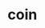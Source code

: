 # coin
<!DOCTYPE html>
<html lang="tr" class="h-full">
<head>
    <meta charset="UTF-8">
    <meta name="viewport" content="width=device-width, initial-scale=1.0">
    <title>TradingView Tarzı Grafik Prototipi</title>
    <!-- Tailwind CSS for styling -->
    <script src="https://cdn.tailwindcss.com"></script>
    <!-- TradingView Lightweight Charts Library -->
    <script src="https://unpkg.com/lightweight-charts@3.8.0/dist/lightweight-charts.standalone.production.js"></script>
    <!-- Split.js for resizable panes -->
    <script src="https://unpkg.com/split.js/dist/split.min.js"></script>
    <style>
        /* Custom styles for a better look and feel */
        body {
            font-family: 'Inter', sans-serif;
        }
        /* Custom scrollbar */
        ::-webkit-scrollbar { width: 8px; height: 8px; }
        ::-webkit-scrollbar-track { background: #1e293b; }
        ::-webkit-scrollbar-thumb { background: #475569; border-radius: 10px; }
        ::-webkit-scrollbar-thumb:hover { background: #64748b; }
        
        /* Tab styles */
        .tab-btn { 
            background-color: #374151; /* bg-gray-700 */
            transition: all 0.2s ease-in-out; 
            color: #d1d5db;
            border-radius: 0.375rem; /* rounded-md */
        }
        .tab-btn:hover { 
            background-color: #4B5563; /* bg-gray-600 */
            color: #ffffff; 
        }
        .tab-btn.active { 
            background-color: #2563EB; /* bg-blue-600 */
            color: white; 
        }
        
        /* Active coin in sidebar */
        .coin-item.active { background-color: #3b82f6; }
        .coin-item.active:hover { background-color: #2563eb; }

        /* Styles for resizable split panes */
        .split { display: flex; flex-direction: row; }
        .gutter { background-color: #4b5563; background-repeat: no-repeat; background-position: 50%; }
        .gutter.gutter-horizontal { cursor: col-resize; background-image: url('data:image/png;base64,iVBORw0KGgoAAAANSUhEUgAAAAUAAAAeCAYAAADkftS9AAAAIklEQVQoU2M4c+bM/5+BgoCnA0AGiI0xEwU6GgAA+v8DARHyL2kAAAAASUVORK5CYII='); }
        .gutter.gutter-vertical { cursor: row-resize; background-image: url('data:image/png;base64,iVBORw0KGgoAAAANSUhEUgAAAB4AAAAFAQMAAABo7865AAAABlBMVEVHcEzMzMzyAv2sAAAAAXRSTlMAQObYZgAAABBJREFUeF5jOAMEEAIEEFwAn3kMwcB6I2AAAAAASUVORK5CYII='); }
        
        /* Styles for chart grid */
        .chart-grid-container { width: 100%; height: 100%; }
        .chart-pane { position: relative; overflow: hidden; border: 2px solid transparent; transition: border-color 0.2s; }
        .chart-pane.active { border-color: #3b82f6; }
        .chart-pane.replay-active { cursor: url('data:image/svg+xml;utf8,<svg xmlns="http://www.w3.org/2000/svg" width="24" height="24" viewBox="0 0 24 24" fill="none" stroke="white" stroke-width="2" stroke-linecap="round" stroke-linejoin="round"><circle cx="6" cy="6" r="3"></circle><circle cx="6" cy="18" r="3"></circle><line x1="20" y1="4" x2="8.12" y2="15.88"></line><line x1="14.47" y1="14.48" x2="20" y2="20"></line><line x1="8.12" y1="8.12" x2="12" y2="12"></line></svg>') 12 12, auto; }
        .chart-pane.drawing-cursor .tv-lightweight-charts { cursor: crosshair !important; }

        /* Custom style for color input */
        input[type="color"]::-webkit-color-swatch-wrapper { padding: 0; }
        input[type="color"]::-webkit-color-swatch { border: none; border-radius: 4px; }
        
        /* Gemini loading spinner */
        .spinner {
            border: 2px solid #374151; /* Lighter border */
            border-top: 2px solid #3b82f6; /* Blue border */
            border-radius: 50%;
            width: 16px;
            height: 16px;
            animation: spin 1s linear infinite;
        }

        @keyframes spin {
            0% { transform: rotate(0deg); }
            100% { transform: rotate(360deg); }
        }

        /* Drawing Toolbar Styles */
        #drawing-toolbar {
            transition: transform 0.3s ease-in-out;
        }
        #drawing-toolbar.hidden {
            transform: translateX(-100%);
        }
        .drawing-tool-btn.active {
            background-color: #2563eb;
            color: white;
        }
    </style>
    <!-- Google Fonts for a nice typography -->
    <link rel="preconnect" href="https://fonts.googleapis.com">
    <link rel="preconnect" href="https://fonts.gstatic.com" crossorigin>
    <link href="https://fonts.googleapis.com/css2?family=Inter:wght@400;500;600;700&display=swap" rel="stylesheet">
</head>
<body class="bg-gray-900 text-white antialiased overflow-hidden h-full flex flex-col">

    <!-- Main Chart Section -->
    <main class="bg-gray-800 rounded-lg shadow-2xl flex flex-col flex-grow min-h-0 m-4">
        <!-- Chart Header: Tabs, Indicators, and Timeframe Dropdown -->
        <div class="flex justify-between items-center p-2 border-b border-gray-700 flex-shrink-0">
            <!-- Left side: Tabs and Indicators -->
            <div class="flex items-center space-x-2">
                 <div class="flex space-x-2">
                    <button id="chart-tab" class="tab-btn active px-3 py-1 text-sm font-medium">Grafik</button>
                    <button id="pine-tab" class="tab-btn px-3 py-1 text-sm font-medium">Kodyaz</button>
                </div>

                <div class="relative" id="timeframe-dropdown">
                    <button id="timeframe-toggle" class="flex items-center space-x-2 px-3 py-1 text-sm rounded-md bg-gray-700 hover:bg-gray-600 transition-colors">
                        <span id="current-timeframe-label" class="font-semibold">1h</span>
                        <svg class="h-4 w-4 text-gray-400" fill="none" viewBox="0 0 24 24" stroke="currentColor" stroke-width="2"><path stroke-linecap="round" stroke-linejoin="round" d="M19 9l-7 7-7-7" /></svg>
                    </button>
                    <div id="timeframe-menu" class="absolute left-0 mt-2 w-36 bg-gray-700 rounded-md shadow-lg z-20 hidden">
                        <a href="#" data-interval="1m" class="timeframe-item block px-4 py-2 text-sm text-white hover:bg-blue-600 rounded-t-md">1 Dakika</a>
                        <a href="#" data-interval="5m" class="timeframe-item block px-4 py-2 text-sm text-white hover:bg-blue-600">5 Dakika</a>
                        <a href="#" data-interval="15m" class="timeframe-item block px-4 py-2 text-sm text-white hover:bg-blue-600">15 Dakika</a>
                        <a href="#" data-interval="1h" class="timeframe-item block px-4 py-2 text-sm text-white hover:bg-blue-600">1 Saat</a>
                        <a href="#" data-interval="4h" class="timeframe-item block px-4 py-2 text-sm text-white hover:bg-blue-600">4 Saat</a>
                        <a href="#" data-interval="1d" class="timeframe-item block px-4 py-2 text-sm text-white hover:bg-blue-600 rounded-b-md">1 Gün</a>
                    </div>
                </div>

                 <!-- Layout Dropdown -->
                <div class="relative" id="layout-dropdown">
                    <button id="layout-toggle" class="px-3 py-1 text-sm rounded-md bg-gray-700 hover:bg-gray-600 transition-colors">
                        <span class="font-semibold">Bölme</span>
                    </button>
                    <div id="layout-menu" class="absolute left-0 mt-2 p-2 w-48 bg-gray-700 rounded-md shadow-lg z-20 hidden">
                        <div class="flex flex-col space-y-1">
                            <button data-layout="1x1" class="layout-item w-full flex items-center space-x-3 p-2 text-sm text-left text-white hover:bg-blue-600 rounded">
                                <svg viewBox="0 0 24 24" fill="none" xmlns="http://www.w3.org/2000/svg" class="w-5 h-5 flex-shrink-0"><path d="M21 3H3v18h18V3z" stroke="currentColor" stroke-width="2"></path></svg>
                                <span>Tekli</span>
                            </button>
                            <button data-layout="2x1v" class="layout-item w-full flex items-center space-x-3 p-2 text-sm text-left text-white hover:bg-blue-600 rounded">
                                <svg viewBox="0 0 24 24" fill="none" xmlns="http://www.w3.org/2000/svg" class="w-5 h-5 flex-shrink-0"><path d="M3 3h18v18H3V3zm9-1v20" stroke="currentColor" stroke-width="2"></path></svg>
                                <span>Dikey İkili</span>
                            </button>
                            <button data-layout="2x1h" class="layout-item w-full flex items-center space-x-3 p-2 text-sm text-left text-white hover:bg-blue-600 rounded">
                                <svg viewBox="0 0 24 24" fill="none" xmlns="http://www.w3.org/2000/svg" class="w-5 h-5 flex-shrink-0"><path d="M3 3h18v18H3V3zM2 12h20" stroke="currentColor" stroke-width="2"></path></svg>
                                <span>Yatay İkili</span>
                            </button>
                            <button data-layout="3x1v" class="layout-item w-full flex items-center space-x-3 p-2 text-sm text-left text-white hover:bg-blue-600 rounded">
                                <svg viewBox="0 0 24 24" fill="none" xmlns="http://www.w3.org/2000/svg" class="w-5 h-5 flex-shrink-0"><path d="M3 3h18v18H3V3zM8 2v20M16 2v20" stroke="currentColor" stroke-width="2"></path></svg>
                                <span>Dikey Üçlü</span>
                            </button>
                            <button data-layout="3x1h" class="layout-item w-full flex items-center space-x-3 p-2 text-sm text-left text-white hover:bg-blue-600 rounded">
                                <svg viewBox="0 0 24 24" fill="none" xmlns="http://www.w3.org/2000/svg" class="w-5 h-5 flex-shrink-0"><path d="M3 3h18v18H3V3zM2 8h20M2 16h20" stroke="currentColor" stroke-width="2"></path></svg>
                                <span>Yatay Üçlü</span>
                            </button>
                            <button data-layout="2x2" class="layout-item w-full flex items-center space-x-3 p-2 text-sm text-left text-white hover:bg-blue-600 rounded">
                                <svg viewBox="0 0 24 24" fill="none" xmlns="http://www.w3.org/2000/svg" class="w-5 h-5 flex-shrink-0"><path d="M3 3h18v18H3V3zM12 2v20M2 12h20" stroke="currentColor" stroke-width="2"></path></svg>
                                <span>Dörtlü</span>
                            </button>
                        </div>
                    </div>
                </div>

                <!-- Indicators Dropdown -->
                <div class="relative" id="indicators-dropdown">
                    <button id="indicators-toggle" class="px-3 py-1 text-sm rounded-md bg-gray-700 hover:bg-gray-600 transition-colors">
                        <span class="font-semibold">Gösterge</span>
                    </button>
                    <div id="indicators-menu" class="absolute left-0 mt-2 w-56 bg-gray-700 rounded-md shadow-lg z-20 hidden">
                        <!-- Menu content generated by JS -->
                    </div>
                </div>

                <!-- Replay Button -->
                <button id="replay-btn" class="flex items-center space-x-2 px-3 py-1 text-sm rounded-md bg-gray-700 hover:bg-gray-600 transition-colors">
                    <svg class="h-4 w-4 text-gray-400" fill="none" viewBox="0 0 24 24" stroke="currentColor" stroke-width="2"><path stroke-linecap="round" stroke-linejoin="round" d="M14.752 11.168l-3.197-2.132A1 1 0 0010 9.87v4.263a1 1 0 001.555.832l3.197-2.132a1 1 0 000-1.664z" /><path stroke-linecap="round" stroke-linejoin="round" d="M21 12a9 9 0 11-18 0 9 9 0 0118 0z" /></svg>
                    <span id="replay-btn-text" class="font-semibold">Tekrar</span>
                </button>
            </div>
            
            <!-- Right side: Settings -->
            <div class="flex items-center space-x-2">
                 <!-- Settings Dropdown -->
                <div class="relative" id="settings-dropdown">
                    <button id="settings-toggle" class="p-2 text-sm rounded-md bg-gray-700 hover:bg-gray-600 transition-colors">
                        <svg class="w-4 h-4 text-gray-400" xmlns="http://www.w3.org/2000/svg" viewBox="0 0 20 20" fill="currentColor">
                            <path fill-rule="evenodd" d="M11.49 3.17c-.38-1.56-2.6-1.56-2.98 0l-.1.41a1.5 1.5 0 01-2.1 1.45l-.41-.1a1.5 1.5 0 00-1.74 1.06l-.27.48a1.5 1.5 0 00.92 1.95l.38.19a1.5 1.5 0 010 2.62l-.38.19a1.5 1.5 0 00-.92 1.95l.27.48a1.5 1.5 0 001.74 1.06l.41-.1a1.5 1.5 0 012.1 1.45l.1.41c.38 1.56 2.6 1.56 2.98 0l.1-.41a1.5 1.5 0 012.1-1.45l.41.1a1.5 1.5 0 001.74-1.06l.27-.48a1.5 1.5 0 00-.92-1.95l-.38-.19a1.5 1.5 0 010-2.62l.38-.19a1.5 1.5 0 00.92-1.95l-.27-.48a1.5 1.5 0 00-1.74-1.06l-.41.1a1.5 1.5 0 01-2.1-1.45l-.1-.41zM10 13a3 3 0 100-6 3 3 0 000 6z" clip-rule="evenodd" />
                        </svg>
                    </button>
                    <div id="settings-menu" class="absolute right-0 mt-2 p-3 w-56 bg-gray-700 rounded-md shadow-lg z-20 hidden">
                        <div class="flex items-center justify-between">
                            <label for="background-color-picker" class="text-sm text-white">Grafik Arka Plan</label>
                            <div class="flex items-center space-x-2">
                                <input type="color" id="background-color-picker" value="#1f2937" class="w-8 h-8 p-0 border-none rounded cursor-pointer bg-transparent">
                                <button id="save-color-btn" title="Rengi Kaydet" class="p-1.5 text-gray-400 hover:text-white hover:bg-gray-600 rounded-md transition-colors">
                                    <svg class="w-4 h-4" xmlns="http://www.w3.org/2000/svg" viewBox="0 0 20 20" fill="currentColor">
                                        <path d="M5 4a2 2 0 012-2h6a2 2 0 012 2v12l-5-3-5 3V4z" />
                                    </svg>
                                </button>
                            </div>
                        </div>
                    </div>
                </div>
                 <button id="sidebar-toggle" class="p-2 rounded-md bg-gray-700 hover:bg-gray-600 transition-colors" title="İzleme Listesini Aç">
                    <svg xmlns="http://www.w3.org/2000/svg" class="h-4 w-4 text-gray-400" fill="none" viewBox="0 0 24 24" stroke="currentColor">
                        <path stroke-linecap="round" stroke-linejoin="round" stroke-width="2" d="M4 6h16M4 12h16M4 18h7" />
                    </svg>
                </button>
            </div>
        </div>

        <!-- Tab Content -->
        <div id="tab-content-wrapper" class="flex-grow relative min-h-0">
            <!-- Chart Panel -->
            <div id="chart-panel" class="w-full h-full relative">
                <!-- Drawing Toolbar -->
                <div id="drawing-toolbar-container" class="absolute top-0 left-0 h-full z-20 flex items-center">
                    <div id="drawing-toolbar" class="bg-gray-900/50 backdrop-blur-sm p-1.5 rounded-r-lg flex flex-col items-center space-y-2 hidden">
                        <button data-tool="cursor" class="drawing-tool-btn active p-2 rounded-md hover:bg-gray-700 transition-colors" title="İmleç">
                            <svg class="w-5 h-5" xmlns="http://www.w3.org/2000/svg" fill="none" viewBox="0 0 24 24" stroke="currentColor"><path stroke-linecap="round" stroke-linejoin="round" stroke-width="2" d="M15 15l-2 5L9 4l11 4-5 2zm0 0l5 5M7.188 8.812l5.938 2.375" /></svg>
                        </button>
                        <button data-tool="trendline" class="drawing-tool-btn p-2 rounded-md hover:bg-gray-700 transition-colors" title="Trend Çizgisi">
                            <svg class="w-5 h-5" xmlns="http://www.w3.org/2000/svg" viewBox="0 0 24 24" fill="none" stroke="currentColor" stroke-width="2" stroke-linecap="round" stroke-linejoin="round"><line x1="5" y1="19" x2="19" y2="5"></line></svg>
                        </button>
                         <button data-tool="fib" class="drawing-tool-btn p-2 rounded-md hover:bg-gray-700 transition-colors" title="Fibonacci Düzeltmesi">
                            <svg class="w-5 h-5" xmlns="http://www.w3.org/2000/svg" viewBox="0 0 24 24" fill="none" stroke="currentColor" stroke-width="2" stroke-linecap="round" stroke-linejoin="round"><path d="M3 3v18h18"/><path d="M21 12H3"/><path d="M21 8H3"/><path d="M21 16H3"/></svg>
                        </button>
                        <button data-tool="rectangle" class="drawing-tool-btn p-2 rounded-md hover:bg-gray-700 transition-colors" title="Dikdörtgen">
                            <svg class="w-5 h-5" xmlns="http://www.w3.org/2000/svg" viewBox="0 0 24 24" fill="none" stroke="currentColor" stroke-width="2" stroke-linecap="round" stroke-linejoin="round"><rect x="3" y="3" width="18" height="18" rx="2" ry="2"></rect></svg>
                        </button>
                         <div class="border-t border-gray-700 w-full my-1"></div>
                        <button data-tool="clear" class="p-2 rounded-md hover:bg-gray-700 text-red-500 hover:text-red-400 transition-colors" title="Tüm Çizimleri Sil">
                            <svg class="w-5 h-5" xmlns="http://www.w3.org/2000/svg" viewBox="0 0 20 20" fill="currentColor"><path fill-rule="evenodd" d="M9 2a1 1 0 00-.894.553L7.382 4H4a1 1 0 000 2v10a2 2 0 002 2h8a2 2 0 002-2V6a1 1 0 100-2h-3.382l-.724-1.447A1 1 0 0011 2H9zM7 8a1 1 0 012 0v6a1 1 0 11-2 0V8zm5-1a1 1 0 00-1 1v6a1 1 0 102 0V8a1 1 0 00-1-1z" clip-rule="evenodd" /></svg>
                        </button>
                    </div>
                     <button id="drawing-toolbar-toggle" class="bg-gray-900/50 hover:bg-gray-700/80 p-1 rounded-r-lg transition-colors">
                        <svg class="w-4 h-4" xmlns="http://www.w3.org/2000/svg" fill="none" viewBox="0 0 24 24" stroke-width="1.5" stroke="currentColor"><path stroke-linecap="round" stroke-linejoin="round" d="M8.25 4.5l7.5 7.5-7.5 7.5" /></svg>
                    </button>
                </div>

                <div id="chart-grid-container" class="w-full h-full">
                     <!-- Chart panes will be injected here by JS -->
                </div>
                <div id="loading-indicator" class="absolute inset-0 flex items-center justify-center bg-gray-800 bg-opacity-75 z-10 hidden">
                    <p class="text-lg font-medium">Grafik verileri yükleniyor...</p>
                </div>
                 <!-- Replay Controls -->
                <div id="replay-controls" class="absolute bottom-4 left-1/2 -translate-x-1/2 bg-gray-900/80 backdrop-blur-sm p-2 rounded-lg shadow-2xl flex items-center space-x-4 z-20 hidden">
                    <button id="replay-play-pause" class="p-2 hover:bg-gray-700 rounded-md transition-colors">
                        <svg id="play-icon" class="w-5 h-5" viewBox="0 0 20 20" fill="currentColor"><path fill-rule="evenodd" d="M10 18a8 8 0 100-16 8 8 0 000 16zM9.555 7.168A1 1 0 008 8.118v3.764a1 1 0 001.555.832l3.197-1.882a1 1 0 000-1.664l-3.197-1.882z" clip-rule="evenodd" /></svg>
                        <svg id="pause-icon" class="w-5 h-5 hidden" viewBox="0 0 20 20" fill="currentColor"><path fill-rule="evenodd" d="M18 10a8 8 0 11-16 0 8 8 0 0116 0zM7 8a1 1 0 012 0v4a1 1 0 11-2 0V8zm5-1a1 1 0 00-1 1v4a1 1 0 102 0V8a1 1 0 00-1-1z" clip-rule="evenodd" /></svg>
                    </button>
                    <button id="replay-forward" class="p-2 hover:bg-gray-700 rounded-md transition-colors">
                        <svg class="w-5 h-5" viewBox="0 0 20 20" fill="currentColor"><path fill-rule="evenodd" d="M7.293 14.707a1 1 0 010-1.414L10.586 10 7.293 6.707a1 1 0 011.414-1.414l4 4a1 1 0 010 1.414l-4 4a1 1 0 01-1.414 0z" clip-rule="evenodd" /></svg>
                    </button>
                    <select id="replay-speed" class="bg-gray-700 text-white text-sm rounded-md p-1 border border-transparent focus:outline-none focus:ring-2 focus:ring-blue-500">
                        <option value="1000">1x</option>
                        <option value="500">2x</option>
                        <option value="200">5x</option>
                    </select>
                    <button id="replay-exit" class="p-2 text-red-500 hover:bg-red-500 hover:text-white rounded-md transition-colors">
                        <svg class="w-5 h-5" viewBox="0 0 20 20" fill="currentColor"><path fill-rule="evenodd" d="M10 18a8 8 0 100-16 8 8 0 000 16zM8.707 7.293a1 1 0 00-1.414 1.414L8.586 10l-1.293 1.293a1 1 0 101.414 1.414L10 11.414l1.293 1.293a1 1 0 001.414-1.414L11.414 10l1.293-1.293a1 1 0 00-1.414-1.414L10 8.586 8.707 7.293z" clip-rule="evenodd" /></svg>
                    </button>
                </div>
            </div>
             <!-- Pine Script Editor Panel -->
            <div id="pine-panel" class="hidden h-full flex flex-col">
                <div class="p-2 bg-gray-900/50 rounded-t-md border-b border-gray-700">
                    <div class="flex items-center space-x-2">
                         <input type="text" id="script-prompt-input" class="flex-grow bg-gray-700 text-white p-2 rounded-md border border-gray-600 focus:outline-none focus:ring-2 focus:ring-blue-500 text-sm" placeholder="Örn: 50 ve 100 günlük hareketli ortalamaları çizdir">
                         <button id="generate-script-btn" class="bg-indigo-600 hover:bg-indigo-700 text-white font-semibold py-2 px-3 rounded-md transition-colors text-sm flex items-center justify-center disabled:opacity-50 disabled:cursor-not-allowed">
                            <span id="generate-btn-text">Kod Oluştur ✨</span>
                            <div id="generate-spinner" class="spinner hidden ml-2"></div>
                        </button>
                    </div>
                </div>
                <textarea id="pine-editor" class="w-full flex-grow bg-gray-900 text-gray-300 font-mono p-4 resize-none border-x border-gray-700 focus:outline-none"></textarea>
                <div class="flex items-center justify-end space-x-2 bg-gray-700 p-2 rounded-b-md">
                    <button id="apply-script-btn" class="bg-blue-600 hover:bg-blue-700 text-white font-semibold py-1 px-3 rounded-md transition-colors text-sm">Uygula</button>
                    <button id="save-script-btn" class="bg-green-600 hover:bg-green-700 text-white font-semibold py-1 px-3 rounded-md transition-colors text-sm">Kaydet</button>
                </div>
            </div>
        </div>
    </main>
</div>

<!-- Sidebar Overlay -->
<div id="sidebar-overlay" class="fixed inset-0 bg-black bg-opacity-50 z-30 hidden"></div>

<!-- Sidebar -->
<aside id="sidebar" class="fixed top-0 right-0 h-full w-72 bg-gray-800 shadow-2xl transform translate-x-full transition-transform duration-300 ease-in-out z-40 flex flex-col">
    <div class="p-4 border-b border-gray-700 flex justify-between items-center">
        <h2 class="text-lg font-bold">İzleme Listesi</h2>
        <button id="sidebar-close" class="p-1 hover:bg-gray-700 rounded-md" title="Kapat">
            <svg class="h-6 w-6" fill="none" viewBox="0 0 24 24" stroke="currentColor"><path stroke-linecap="round" stroke-linejoin="round" stroke-width="2" d="M6 18L18 6M6 6l12 12" /></svg>
        </button>
    </div>
    <ul id="coin-list" class="flex-grow overflow-y-auto">
       <!-- Coin list items will be generated by JS -->
    </ul>
    <div class="p-2 border-t border-gray-700">
        <button id="add-coin-btn" class="w-full bg-blue-600 hover:bg-blue-700 text-white font-semibold py-2 px-4 rounded-lg transition-colors flex items-center justify-center">
             <svg class="h-5 w-5 mr-2" viewBox="0 0 20 20" fill="currentColor"><path fill-rule="evenodd" d="M10 3a1 1 0 011 1v5h5a1 1 0 110 2h-5v5a1 1 0 11-2 0v-5H4a1 1 0 110-2h5V4a1 1 0 011-1z" clip-rule="evenodd" /></svg>
            Ekle
        </button>
    </div>
</aside>

<!-- Add Coin Modal -->
<div id="add-coin-modal" class="fixed inset-0 bg-black bg-opacity-60 z-50 hidden items-center justify-center">
    <div class="bg-gray-800 rounded-lg shadow-2xl p-6 w-full max-w-sm">
        <h3 class="text-xl font-bold mb-4">Yeni Varlık Ekle</h3>
        <p class="text-gray-400 text-sm mb-4">Binance sembolünü girin (örn: DOGEUSDT, SHIBUSDT).</p>
        <input type="text" id="new-coin-input" class="w-full bg-gray-900 text-white p-2 rounded-md border border-gray-700 focus:outline-none focus:ring-2 focus:ring-blue-500 uppercase" placeholder="AVAXUSDT">
        <div class="flex justify-end space-x-3 mt-5">
            <button id="modal-cancel-btn" class="px-4 py-2 bg-gray-600 hover:bg-gray-700 rounded-md transition-colors">İptal</button>
            <button id="modal-add-btn" class="px-4 py-2 bg-blue-600 hover:bg-blue-700 rounded-md transition-colors">Ekle</button>
        </div>
    </div>
</div>

<script>
    document.addEventListener('DOMContentLoaded', () => {
        // --- DOM element references ---
        const loadingIndicator = document.getElementById('loading-indicator');
        const chartTab = document.getElementById('chart-tab');
        const pineTab = document.getElementById('pine-tab');
        const chartPanel = document.getElementById('chart-panel');
        const pinePanel = document.getElementById('pine-panel');
        const pineEditor = document.getElementById('pine-editor');
        const applyScriptBtn = document.getElementById('apply-script-btn');
        const saveScriptBtn = document.getElementById('save-script-btn');
        const scriptPromptInput = document.getElementById('script-prompt-input');
        const generateScriptBtn = document.getElementById('generate-script-btn');
        const generateBtnText = document.getElementById('generate-btn-text');
        const generateSpinner = document.getElementById('generate-spinner');
        const sidebar = document.getElementById('sidebar');
        const sidebarToggle = document.getElementById('sidebar-toggle');
        const sidebarClose = document.getElementById('sidebar-close');
        const sidebarOverlay = document.getElementById('sidebar-overlay');
        const coinList = document.getElementById('coin-list');
        const addCoinBtn = document.getElementById('add-coin-btn');
        const addCoinModal = document.getElementById('add-coin-modal');
        const modalCancelBtn = document.getElementById('modal-cancel-btn');
        const modalAddBtn = document.getElementById('modal-add-btn');
        const newCoinInput = document.getElementById('new-coin-input');
        const timeframeDropdown = document.getElementById('timeframe-dropdown');
        const timeframeToggle = document.getElementById('timeframe-toggle');
        const timeframeMenu = document.getElementById('timeframe-menu');
        const currentTimeframeLabel = document.getElementById('current-timeframe-label');
        const indicatorsDropdown = document.getElementById('indicators-dropdown');
        const indicatorsToggle = document.getElementById('indicators-toggle');
        const indicatorsMenu = document.getElementById('indicators-menu');
        const layoutDropdown = document.getElementById('layout-dropdown');
        const layoutToggle = document.getElementById('layout-toggle');
        const layoutMenu = document.getElementById('layout-menu');
        const chartGridContainer = document.getElementById('chart-grid-container');
        const settingsDropdown = document.getElementById('settings-dropdown');
        const settingsToggle = document.getElementById('settings-toggle');
        const settingsMenu = document.getElementById('settings-menu');
        const backgroundColorPicker = document.getElementById('background-color-picker');
        const saveColorBtn = document.getElementById('save-color-btn');
        const replayBtn = document.getElementById('replay-btn');
        const replayBtnText = document.getElementById('replay-btn-text');
        const replayControls = document.getElementById('replay-controls');
        const replayPlayPauseBtn = document.getElementById('replay-play-pause');
        const playIcon = document.getElementById('play-icon');
        const pauseIcon = document.getElementById('pause-icon');
        const replayForwardBtn = document.getElementById('replay-forward');
        const replaySpeedSelect = document.getElementById('replay-speed');
        const replayExitBtn = document.getElementById('replay-exit');
        const drawingToolbar = document.getElementById('drawing-toolbar');
        const drawingToolbarToggle = document.getElementById('drawing-toolbar-toggle');


        // --- Global State ---
        let chartInstances = [];
        let activeChartId = null;
        let splitInstance = null;
        let watchlistSymbols = ['BTCUSDT', 'ETHUSDT', 'BNBUSDT', 'SOLUSDT', 'XRPUSDT', 'ADAUSDT'];
        let lastPrices = {};
        let customScripts = {};
        let currentBackgroundColor = '#1f2937';

        // Replay Mode State
        let isReplayModeActive = false;
        let replayState = {
            instance: null,
            fullData: [],
            futureData: [],
            currentIndex: 0,
            isPlaying: false,
            timer: null,
            speed: 1000,
        };

        // Drawing State
        let activeDrawingTool = 'cursor';
        let isDrawing = false;
        let drawingStartPoint = null;

        // --- WebSocket Management (Centralized) ---
        let mainSocket = null;
        let activeStreams = new Set();
        let subscriptionIdCounter = 1;

        const defaultScript = 
`/**
 * Bu alanda JavaScript kullanarak kendi göstergenizi yazabilirsiniz.
 * Fonksiyonunuz 'data' adında bir dizi alır. 
 * Her dizi elemanı: { time, open, high, low, close }
 * * Fonksiyonunuz { time, value } formatında bir dizi döndürmelidir.
 * Aşağıdaki örnek 20 periyotluk bir Basit Hareketli Ortalama (SMA) hesaplar.
 */

const period = 20;
const result = [];

for (let i = period - 1; i < data.length; i++) {
    let sum = 0;
    for (let j = 0; j < period; j++) {
        sum += data[i - j].close;
    }
    result.push({
        time: data[i].time,
        value: sum / period,
    });
}

return result;
`;
        pineEditor.value = defaultScript;
        
         // --- Gemini API Integration ---
        const API_KEY = ""; // Keep this empty.
        const API_URL = `https://generativelanguage.googleapis.com/v1beta/models/gemini-2.5-flash-preview-05-20:generateContent?key=${API_KEY}`;
        
        async function callGeminiAPI(prompt, systemInstruction = "") {
            const payload = {
                contents: [{ parts: [{ text: prompt }] }],
            };

            if (systemInstruction) {
                payload.systemInstruction = { parts: [{ text: systemInstruction }] };
            }

            try {
                const response = await fetch(API_URL, {
                    method: 'POST',
                    headers: { 'Content-Type': 'application/json' },
                    body: JSON.stringify(payload)
                });

                if (!response.ok) {
                    const errorBody = await response.json();
                    console.error("Gemini API Error:", errorBody);
                    throw new Error(`API isteği başarısız oldu: ${response.status}`);
                }

                const result = await response.json();
                return result.candidates?.[0]?.content?.parts?.[0]?.text || "";
            } catch (error) {
                console.error("Gemini API çağrısı sırasında hata:", error);
                throw error;
            }
        }


        // --- Chart & Layout Management ---

        function createChartInstance(container, id, initialState) {
            if (typeof LightweightCharts === 'undefined') {
                console.error('LightweightCharts library is not loaded.');
                container.innerHTML = '<p class="text-red-500 text-center p-4">Grafik kütüphanesi yüklenemedi.</p>';
                return null;
            }

            const chart = LightweightCharts.createChart(container, {
                width: container.clientWidth,
                height: container.clientHeight,
                layout: { 
                    backgroundColor: currentBackgroundColor, 
                    textColor: 'rgba(229, 231, 235, 1)' 
                },
                grid: { 
                    vertLines: { visible: false }, 
                    horzLines: { visible: false } 
                },
                crosshair: { mode: LightweightCharts.CrosshairMode.Normal },
                rightPriceScale: { 
                    borderColor: '#4b5563',
                },
                timeScale: { 
                    borderColor: '#4b5563', 
                    timeVisible: true, 
                    secondsVisible: false,
                },
            });

            const candlestickSeries = chart.addCandlestickSeries({
                upColor: '#22c55e', downColor: '#ef4444', borderDownColor: '#ef4444',
                borderUpColor: '#22c55e', wickDownColor: '#ef4444', wickUpColor: '#22c55e',
                priceLineVisible: false,
            });

            const instance = {
                id,
                container,
                chart,
                candlestickSeries,
                symbol: initialState.symbol,
                interval: initialState.interval,
                historicalData: [],
                activeIndicators: {},
                drawings: [],
            };
            
            fetchHistoricalData(instance);

            container.parentElement.addEventListener('click', () => {
                 if (isReplayModeActive && !replayState.instance) return;
                 if (isDrawing) return;
                setActiveChart(id)
            });
             
            chart.subscribeClick(param => {
                 if (isReplayModeActive && replayState.instance?.id === id) {
                    handleReplayCut(param.time);
                    return;
                }

                if (activeDrawingTool !== 'cursor' && instance.id === activeChartId) {
                    handleDrawing(param, instance);
                }
            });
            
            return instance;
        }

        function destroyAllCharts() {
            if (splitInstance) {
                splitInstance.destroy();
                splitInstance = null;
            }
            const streamsToUnsub = chartInstances.map(inst => `${inst.symbol.toLowerCase()}@kline_${inst.interval}`);
            unsubscribeFromStreams(streamsToUnsub);

            chartInstances.forEach(instance => {
                if (instance.chart) instance.chart.remove();
            });
            chartInstances = [];
            chartGridContainer.innerHTML = '';
        }

        function applyLayout(layoutType) {
            destroyAllCharts();
            
            chartGridContainer.removeAttribute('style');
            
            const getInitialState = (index) => ({
                symbol: watchlistSymbols[index] || 'BTCUSDT',
                interval: '1h',
            });
            
            const splitOptions = {
                minSize: 100,
                onDrag: () => {
                    chartInstances.forEach(instance => {
                        if (instance.chart) {
                            instance.chart.resize(instance.container.clientWidth, instance.container.clientHeight);
                        }
                    });
                }
            };

            if (layoutType === '1x1') {
                chartGridContainer.style.display = 'grid';
                const pane = document.createElement('div');
                pane.id = 'pane-0';
                pane.className = 'chart-pane w-full h-full';
                chartGridContainer.appendChild(pane);
                chartInstances.push(createChartInstance(pane, 0, getInitialState(0)));
            } else if (layoutType === '2x1v') {
                chartGridContainer.style.display = 'flex';
                chartGridContainer.style.flexDirection = 'row';
                chartGridContainer.innerHTML = '<div id="pane-0" class="chart-pane"></div><div id="pane-1" class="chart-pane"></div>';
                chartInstances.push(createChartInstance(document.getElementById('pane-0'), 0, getInitialState(0)));
                chartInstances.push(createChartInstance(document.getElementById('pane-1'), 1, getInitialState(1)));
                splitInstance = Split(['#pane-0', '#pane-1'], { ...splitOptions, direction: 'horizontal', sizes: [50, 50] });
            } else if (layoutType === '2x1h') {
                chartGridContainer.style.display = 'flex';
                chartGridContainer.style.flexDirection = 'column';
                chartGridContainer.innerHTML = '<div id="pane-0" class="chart-pane"></div><div id="pane-1" class="chart-pane"></div>';
                chartInstances.push(createChartInstance(document.getElementById('pane-0'), 0, getInitialState(0)));
                chartInstances.push(createChartInstance(document.getElementById('pane-1'), 1, getInitialState(1)));
                splitInstance = Split(['#pane-0', '#pane-1'], { ...splitOptions, direction: 'vertical', sizes: [50, 50] });
            } else if (layoutType === '3x1v') {
                chartGridContainer.style.display = 'flex';
                 chartGridContainer.style.flexDirection = 'row';
                chartGridContainer.innerHTML = '<div id="pane-0" class="chart-pane"></div><div id="pane-1" class="chart-pane"></div><div id="pane-2" class="chart-pane"></div>';
                for(let i=0; i<3; i++) {
                    chartInstances.push(createChartInstance(document.getElementById(`pane-${i}`), i, getInitialState(i)));
                }
                splitInstance = Split(['#pane-0', '#pane-1', '#pane-2'], { ...splitOptions, direction: 'horizontal', sizes: [33.3, 33.3, 33.4] });
            } else if (layoutType === '3x1h') {
                chartGridContainer.style.display = 'flex';
                chartGridContainer.style.flexDirection = 'column';
                chartGridContainer.innerHTML = '<div id="pane-0" class="chart-pane"></div><div id="pane-1" class="chart-pane"></div><div id="pane-2" class="chart-pane"></div>';
                 for(let i=0; i<3; i++) {
                    chartInstances.push(createChartInstance(document.getElementById(`pane-${i}`), i, getInitialState(i)));
                }
                splitInstance = Split(['#pane-0', '#pane-1', '#pane-2'], { ...splitOptions, direction: 'vertical', sizes: [33.3, 33.3, 33.4] });
            } else if (layoutType === '2x2') {
                chartGridContainer.style.display = 'grid';
                chartGridContainer.style.gridTemplateColumns = '1fr 1fr';
                chartGridContainer.style.gridTemplateRows = '1fr 1fr';
                chartGridContainer.innerHTML = `
                    <div id="pane-0" class="chart-pane"></div><div id="pane-1" class="chart-pane"></div>
                    <div id="pane-2" class="chart-pane"></div><div id="pane-3" class="chart-pane"></div>
                `;
                for(let i=0; i<4; i++) {
                     chartInstances.push(createChartInstance(document.getElementById(`pane-${i}`), i, getInitialState(i)));
                }
            }

            setTimeout(() => {
                chartInstances.forEach(instance => {
                    if (instance.chart) {
                         instance.chart.resize(instance.container.clientWidth, instance.container.clientHeight);
                    }
                });
            }, 100);

            if (chartInstances.length > 0) {
                setActiveChart(0);
            }
        }
        
        function setActiveChart(id) {
            activeChartId = id;
            document.querySelectorAll('.chart-pane').forEach(pane => pane.classList.remove('active'));
            const activePane = chartInstances.find(inst => inst.id === id)?.container.parentElement;
            if (activePane) activePane.classList.add('active');
            
            const activeInstance = chartInstances.find(inst => inst.id === activeChartId);
             if (activeInstance) {
                const intervalShortLabelMap = { '1m': '1m', '5m': '5m', '15m': '15m', '1h': '1h', '4h': '4h', '1d': '1d' };
                currentTimeframeLabel.textContent = intervalShortLabelMap[activeInstance.interval] || activeInstance.interval;
            }
        }

        // --- Data Fetching & WebSockets ---
        async function fetchHistoricalData(instance) {
            loadingIndicator.style.display = 'flex';
            removeAllIndicators(instance);
            try {
                const fiveYearsAgo = new Date();
                fiveYearsAgo.setFullYear(fiveYearsAgo.getFullYear() - 5);
                const targetStartTime = fiveYearsAgo.getTime();

                let allKlines = [];
                let endTime = null;
                let limit = 1000;
                let safetyBreak = 15; 

                while (safetyBreak > 0) {
                    let url = `https://api.binance.com/api/v3/klines?symbol=${instance.symbol}&interval=${instance.interval}&limit=${limit}`;
                    if (endTime) {
                        url += `&endTime=${endTime}`;
                    }

                    const response = await fetch(url);
                    if (!response.ok) throw new Error(`Network response was not ok for ${instance.symbol}`);
                    
                    const klines = await response.json();
                    if (klines.length === 0) {
                        break; 
                    }

                    allKlines.unshift(...klines);
                    const firstKlineTime = klines[0][0];

                    if (firstKlineTime <= targetStartTime) {
                        break; 
                    }

                    endTime = firstKlineTime - 1;
                    safetyBreak--;
                }

                if(allKlines.length === 0){
                     throw new Error("API'den hiç veri alınamadı.");
                }

                const formattedData = allKlines.map(d => ({
                    time: d[0] / 1000,
                    open: parseFloat(d[1]),
                    high: parseFloat(d[2]),
                    low: parseFloat(d[3]),
                    close: parseFloat(d[4]),
                }));
                
                instance.historicalData = formattedData;
                instance.candlestickSeries.setData(formattedData);
                subscribeToStreams([`${instance.symbol.toLowerCase()}@kline_${instance.interval}`]);

            } catch (error) {
                console.error('Failed to fetch historical data:', error);
                instance.container.innerHTML = `<p class="text-red-500 p-4">${instance.symbol} için veri yüklenemedi.</p>`;
            } finally {
                loadingIndicator.style.display = 'none';
                if (instance.chart) instance.chart.timeScale().fitContent();
            }
        }

        function connectMainWebSocket() {
            if (mainSocket && mainSocket.readyState < 2) { return; }
            
            const socketUrl = `wss://stream.binance.com:9443/stream`;
            mainSocket = new WebSocket(socketUrl);

            mainSocket.onopen = () => {
                console.log("Main WebSocket connection opened.");
                if (activeStreams.size > 0) {
                    mainSocket.send(JSON.stringify({
                        method: "SUBSCRIBE",
                        params: Array.from(activeStreams),
                        id: subscriptionIdCounter++
                    }));
                }
            };

            mainSocket.onmessage = (event) => {
                const message = JSON.parse(event.data);
                if (message.result === null && message.id) { return; }
                if (!message.stream || !message.data) { return; }

                const stream = message.stream;
                const data = message.data;

                if (stream.endsWith('@ticker')) {
                    updateWatchlistPrice(data.s, parseFloat(data.c));
                } else if (stream.includes('@kline')) {
                    const symbol = data.s;
                    const interval = data.k.i;
                    const instance = chartInstances.find(inst => inst.symbol === symbol && inst.interval === interval);
                    if (instance) {
                        const candle = data.k;
                        const formattedCandle = {
                            time: candle.t / 1000,
                            open: parseFloat(candle.o),
                            high: parseFloat(candle.h),
                            low: parseFloat(candle.l),
                            close: parseFloat(candle.c),
                        };
                        if (instance.candlestickSeries) instance.candlestickSeries.update(formattedCandle);
                    }
                }
            };

            mainSocket.onerror = (error) => { console.error("Main WebSocket Error:", error); };
            mainSocket.onclose = () => {
                console.log("Main WebSocket closed. Reconnecting...");
                setTimeout(connectMainWebSocket, 5000);
            };
        }

        function subscribeToStreams(streams) {
            connectMainWebSocket();
            const newStreams = streams.filter(s => !activeStreams.has(s));
            if (newStreams.length === 0) return;

            newStreams.forEach(s => activeStreams.add(s));
            if (mainSocket && mainSocket.readyState === WebSocket.OPEN) {
                mainSocket.send(JSON.stringify({
                    method: "SUBSCRIBE",
                    params: newStreams,
                    id: subscriptionIdCounter++
                }));
            }
        }

        function unsubscribeFromStreams(streams) {
            const streamsToUnsub = streams.filter(s => activeStreams.has(s));
            if (streamsToUnsub.length === 0) return;
            
            streamsToUnsub.forEach(s => activeStreams.delete(s));

            if (mainSocket && mainSocket.readyState === WebSocket.OPEN) {
                 mainSocket.send(JSON.stringify({
                    method: "UNSUBSCRIBE",
                    params: streamsToUnsub,
                    id: subscriptionIdCounter++
                }));
            }
        }
        
        // --- Indicator & Scripting Logic ---
        function calculateMA(data, period) {
            let result = [];
            for (let i = period - 1; i < data.length; i++) {
                let sum = 0;
                for (let j = 0; j < period; j++) { sum += data[i - j].close; }
                result.push({ time: data[i].time, value: sum / period });
            }
            return result;
        }

        function applyIndicator(type) {
            const instance = chartInstances.find(inst => inst.id === activeChartId);
            if (!instance) return;

            if (type === 'MA') {
                if (instance.activeIndicators['MA']) return;
                const maPeriod = 20;
                const maData = calculateMA(instance.historicalData, maPeriod);
                if (maData.length > 0) {
                    const maSeries = instance.chart.addLineSeries({
                        color: 'rgba(255, 165, 0, 0.8)', lineWidth: 2, title: `MA ${maPeriod}`,
                        priceLineVisible: false, lastValueVisible: false,
                    });
                    maSeries.setData(maData);
                    instance.activeIndicators['MA'] = maSeries;
                }
            } else if (customScripts[type]) {
                 if (instance.activeIndicators[type]) return;
                executeAndDrawScript(customScripts[type], type);
            }
        }
        
        function executeAndDrawScript(scriptCode, scriptName) {
            const instance = chartInstances.find(inst => inst.id === activeChartId);
            if (!instance) return;

            if (typeof scriptCode !== 'string' || scriptCode.trim().startsWith('#')) {
                console.error("Invalid script code provided:", scriptCode);
                alert("Geçersiz komut dosyası. Lütfen geçerli bir JavaScript kodu girin.");
                return;
            }

            try {
                const scriptFunction = new Function('data', scriptCode);
                const indicatorData = scriptFunction(instance.historicalData);

                if (!Array.isArray(indicatorData) || (indicatorData.length > 0 && (indicatorData[0].time === undefined || indicatorData[0].value === undefined))) {
                     throw new Error("Komut dosyası geçerli bir {time, value} dizisi döndürmedi.");
                }

                const scriptSeries = instance.chart.addLineSeries({
                    color: 'rgba(255, 165, 0, 0.8)',
                    lineWidth: 2,
                    title: scriptName,
                    priceLineVisible: false,
                    lastValueVisible: false,
                });
                scriptSeries.setData(indicatorData);
                instance.activeIndicators[scriptName] = scriptSeries;

            } catch (error) {
                console.error("Özel Komut Dosyası Hatası:", error);
                alert(`Komut dosyasında hata: ${error.message}`);
            }
        }

        function removeAllIndicators(instance) {
            if (!instance) return;
            for (const key in instance.activeIndicators) {
                instance.chart.removeSeries(instance.activeIndicators[key]);
            }
            instance.activeIndicators = {};
        }
        
        // --- Replay Mode Logic ---
        function toggleReplayMode() {
            isReplayModeActive = !isReplayModeActive;
            const activeInstance = chartInstances.find(inst => inst.id === activeChartId);
            if (!activeInstance) {
                 isReplayModeActive = false;
                 return;
            }

            if (isReplayModeActive) {
                setActiveDrawingTool('cursor');
                replayState.instance = activeInstance;
                replayState.fullData = [...activeInstance.historicalData];
                replayBtnText.textContent = "Kesmek için Tıkla";
                replayBtn.classList.add('bg-blue-600', 'text-white');
                activeInstance.container.parentElement.classList.add('replay-active');
                document.querySelectorAll('#layout-toggle, #indicators-toggle, #timeframe-toggle, #settings-toggle, #drawing-toolbar button').forEach(el => el.disabled = true);
            } else {
                exitReplayMode();
            }
        }
        
        function handleReplayCut(time) {
            if (!isReplayModeActive || !replayState.instance || replayState.futureData.length > 0) return;
            
            const cutIndex = replayState.fullData.findIndex(d => d.time >= time);
            if (cutIndex <= 1) return; 

            const pastData = replayState.fullData.slice(0, cutIndex);
            replayState.futureData = replayState.fullData.slice(cutIndex);
            replayState.currentIndex = 0;
            
            replayState.instance.candlestickSeries.setData(pastData);
            
            const lastVisibleCandle = pastData[pastData.length - 1];
            if (lastVisibleCandle) {
                const marker = {
                    time: lastVisibleCandle.time,
                    position: 'aboveBar',
                    color: '#3b82f6',
                    shape: 'arrowDown',
                    text: 'Başlangıç'
                };
                replayState.instance.candlestickSeries.setMarkers([marker]);
            }
            
            unsubscribeFromStreams([`${replayState.instance.symbol.toLowerCase()}@kline_${replayState.instance.interval}`]);


            replayState.instance.container.parentElement.classList.remove('replay-active');
            replayControls.classList.remove('hidden');
            replayBtnText.textContent = "Tekrar Modu Aktif";
        }

        function stepReplayForward() {
            if (replayState.currentIndex >= replayState.futureData.length) {
                pauseReplay(); 
                return;
            }
            const nextCandle = replayState.futureData[replayState.currentIndex];
            replayState.instance.candlestickSeries.update(nextCandle);
            replayState.currentIndex++;
        }

        function playReplay() {
            if (replayState.isPlaying) return;
            replayState.isPlaying = true;
            playIcon.classList.add('hidden');
            pauseIcon.classList.remove('hidden');
            replayState.timer = setInterval(stepReplayForward, replayState.speed);
        }

        function pauseReplay() {
            if (!replayState.isPlaying) return;
            replayState.isPlaying = false;
            pauseIcon.classList.add('hidden');
            playIcon.classList.remove('hidden');
            clearInterval(replayState.timer);
            replayState.timer = null;
        }

        function exitReplayMode() {
            if(replayState.timer) clearInterval(replayState.timer);

            if (replayState.instance) {
                replayState.instance.candlestickSeries.setData(replayState.fullData);
                replayState.instance.candlestickSeries.setMarkers([]);
                subscribeToStreams([`${replayState.instance.symbol.toLowerCase()}@kline_${replayState.instance.interval}`]);
                replayState.instance.container.parentElement.classList.remove('replay-active');
            }
            
            isReplayModeActive = false;
            replayState = { instance: null, fullData: [], futureData: [], currentIndex: 0, isPlaying: false, timer: null, speed: 1000 };
            
            replayControls.classList.add('hidden');
            replayBtnText.textContent = "Tekrar";
            replayBtn.classList.remove('bg-blue-600', 'text-white');
            pauseIcon.classList.add('hidden');
            playIcon.classList.remove('hidden');

            document.querySelectorAll('#layout-toggle, #indicators-toggle, #timeframe-toggle, #settings-toggle, #drawing-toolbar button').forEach(el => el.disabled = false);
        }
        
         // --- Drawing Logic ---

        function setActiveDrawingTool(tool) {
            if (isReplayModeActive) return;

            activeDrawingTool = tool;
            document.querySelectorAll('.drawing-tool-btn').forEach(btn => {
                btn.classList.toggle('active', btn.dataset.tool === tool);
            });
             document.querySelectorAll('.chart-pane').forEach(pane => {
                pane.classList.toggle('drawing-cursor', tool !== 'cursor');
            });

            isDrawing = false;
            drawingStartPoint = null;
        }

        function handleDrawing(param, instance) {
            if (!param.point || !param.time) return;

            const price = instance.candlestickSeries.coordinateToPrice(param.point.y);
            if (!price) return;
            
            if (!isDrawing) {
                isDrawing = true;
                drawingStartPoint = { time: param.time, price: price };
            } else {
                const endPoint = { time: param.time, price: price };

                if (activeDrawingTool === 'trendline') {
                    const line = instance.chart.addLineSeries({ color: '#2563eb', lineWidth: 2, priceLineVisible: false, lastValueVisible: false, crosshairMarkerVisible: false });
                    line.setData([
                        { time: drawingStartPoint.time, value: drawingStartPoint.price },
                        { time: endPoint.time, value: endPoint.price }
                    ]);
                    instance.drawings.push({ type: 'series', obj: line });
                }
                else if (activeDrawingTool === 'fib') {
                    drawFibRetracement(instance, drawingStartPoint, endPoint);
                }
                else if (activeDrawingTool === 'rectangle') {
                    drawRectangle(instance, drawingStartPoint, endPoint);
                }
                
                isDrawing = false;
                drawingStartPoint = null;
                setActiveDrawingTool('cursor');
            }
        }
        
        function drawRectangle(instance, start, end) {
            const commonOptions = { 
                color: 'rgba(59, 130, 246, 0.7)', 
                lineWidth: 1, 
                priceLineVisible: false, 
                lastValueVisible: false, 
                crosshairMarkerVisible: false 
            };

            const time1 = Math.min(start.time, end.time);
            const time2 = Math.max(start.time, end.time);
            const price1 = start.price;
            const price2 = end.price;

            const topLine = instance.chart.addLineSeries(commonOptions);
            const bottomLine = instance.chart.addLineSeries(commonOptions);
            const leftLine = instance.chart.addLineSeries(commonOptions);
            const rightLine = instance.chart.addLineSeries(commonOptions);

            topLine.setData([{ time: time1, value: price1 }, { time: time2, value: price1 }]);
            bottomLine.setData([{ time: time1, value: price2 }, { time: time2, value: price2 }]);
            leftLine.setData([{ time: time1, value: price1 }, { time: time1, value: price2 }]);
            rightLine.setData([{ time: time2, value: price1 }, { time: time2, value: price2 }]);
            
            instance.drawings.push({ type: 'series', obj: topLine });
            instance.drawings.push({ type: 'series', obj: bottomLine });
            instance.drawings.push({ type: 'series', obj: leftLine });
            instance.drawings.push({ type: 'series', obj: rightLine });
        }

        function drawFibRetracement(instance, start, end) {
            const levels = [0, 0.236, 0.382, 0.5, 0.618, 0.786, 1];
            const priceDiff = end.price - start.price;

            levels.forEach(level => {
                const price = start.price + priceDiff * level;
                const color = level === 0.5 ? 'rgba(255, 165, 0, 0.7)' : 'rgba(59, 130, 246, 0.7)';
                const priceLine = instance.chart.createPriceLine({
                    price: price,
                    color: color,
                    lineWidth: 1,
                    lineStyle: LightweightCharts.LineStyle.Dashed,
                    axisLabelVisible: true,
                    title: level.toFixed(3),
                });
                instance.drawings.push({ type: 'priceLine', obj: priceLine });
            });
        }
         
        function clearAllDrawings() {
            const instance = chartInstances.find(inst => inst.id === activeChartId);
            if (!instance) return;

            instance.drawings.forEach(drawing => {
                if (drawing.type === 'series') {
                    instance.chart.removeSeries(drawing.obj);
                } else if (drawing.type === 'priceLine') {
                    instance.chart.removePriceLine(drawing.obj);
                }
            });
            instance.drawings = [];
        }


        // --- UI Updates ---
        function renderIndicatorsMenu() {
            indicatorsMenu.innerHTML = '';
            
            const builtInHeader = document.createElement('div');
            builtInHeader.className = 'px-4 py-2 text-xs font-bold text-gray-400 uppercase';
            builtInHeader.textContent = 'Yerleşik';
            indicatorsMenu.appendChild(builtInHeader);

            const maItem = document.createElement('a');
            maItem.href = '#';
            maItem.dataset.indicator = 'MA';
            maItem.className = 'indicator-item block px-4 py-2 text-sm text-white hover:bg-blue-600';
            maItem.textContent = 'Moving Average (MA)';
            indicatorsMenu.appendChild(maItem);
            
            if (Object.keys(customScripts).length > 0) {
                const customHeader = document.createElement('div');
                customHeader.className = 'px-4 py-2 text-xs font-bold text-gray-400 uppercase border-t border-gray-600 mt-1 pt-2';
                customHeader.textContent = 'Özel Komut Dosyalarım';
                indicatorsMenu.appendChild(customHeader);

                for (const name in customScripts) {
                     const scriptItem = document.createElement('a');
                    scriptItem.href = '#';
                    scriptItem.dataset.indicator = name;
                    scriptItem.className = 'indicator-item block px-4 py-2 text-sm text-white hover:bg-blue-600';
                    scriptItem.textContent = name;
                    indicatorsMenu.appendChild(scriptItem);
                }
            }
        }


        function renderWatchlist() {
            coinList.innerHTML = '';
            watchlistSymbols.forEach(symbol => {
                const li = createCoinListItem(symbol);
                coinList.appendChild(li);
            });
        }

        function createCoinListItem(symbol) {
            const li = document.createElement('li');
            li.className = "coin-item flex justify-between items-center p-3 hover:bg-gray-700 border-b border-gray-700/50 transition-colors";
            li.dataset.symbol = symbol;

            const infoDiv = document.createElement('div');
            infoDiv.className = 'flex-grow flex justify-between items-center cursor-pointer mr-2';
            infoDiv.innerHTML = `
                <span class="font-medium">${symbol.replace('USDT', '/USDT')}</span>
                <span id="price-${symbol}" class="font-mono text-sm text-gray-400">...</span>
            `;

            const removeBtn = document.createElement('button');
            removeBtn.className = 'remove-coin-btn p-1 text-gray-500 hover:text-red-500 rounded-md transition-colors flex-shrink-0';
            removeBtn.title = `${symbol} Kaldır`;
            removeBtn.innerHTML = `
                <svg class="w-4 h-4" xmlns="http://www.w3.org/2000/svg" viewBox="0 0 20 20" fill="currentColor">
                    <path fill-rule="evenodd" d="M9 2a1 1 0 00-.894.553L7.382 4H4a1 1 0 000 2v10a2 2 0 002 2h8a2 2 0 002-2V6a1 1 0 100-2h-3.382l-.724-1.447A1 1 0 0011 2H9zM7 8a1 1 0 012 0v6a1 1 0 11-2 0V8zm5-1a1 1 0 00-1 1v6a1 1 0 102 0V8a1 1 0 00-1-1z" clip-rule="evenodd" />
                </svg>
            `;

            li.appendChild(infoDiv);
            li.appendChild(removeBtn);
            return li;
        }

        function updateWatchlistPrice(symbol, price) {
            const priceElement = document.getElementById(`price-${symbol}`);
            if (!priceElement) return;
            const lastPrice = lastPrices[symbol] || 0;
            const priceString = price.toFixed(price > 10 ? 2 : 4);
            priceElement.textContent = priceString;
            if (price > lastPrice) {
                priceElement.className = "font-mono text-sm text-green-400";
            } else if (price < lastPrice) {
                priceElement.className = "font-mono text-sm text-red-400";
            }
            lastPrices[symbol] = price;
        }
        
        // --- Event Handlers ---
        async function handleGenerateScript() {
            const userPrompt = scriptPromptInput.value;
            if (!userPrompt) {
                alert("Lütfen oluşturmak istediğiniz göstergeyi açıklayın.");
                return;
            }

            generateScriptBtn.disabled = true;
            generateBtnText.textContent = "Oluşturuluyor...";
            generateSpinner.classList.remove('hidden');

            const systemInstruction = "Sen finansal grafik göstergeleri için JavaScript kodu yazan uzman bir programcısın. Kullanıcının doğal dildeki isteğini, belirli bir ortamda çalışacak bir JavaScript koduna dönüştürmelisin. Kod, 'data' adında tek bir argüman alan bir fonksiyonun gövdesi olmalı. 'data' argümanı, {time, open, high, low, close} formatında nesneler içeren bir dizidir. Kod, grafiğe çizilmek üzere {time, value} formatında nesneler içeren bir dizi döndürmelidir. Yalnızca fonksiyon gövdesini içeren saf JavaScript kodunu, herhangi bir açıklama veya markdown olmadan döndür.";
            
            try {
                let generatedCode = await callGeminiAPI(userPrompt, systemInstruction);
                generatedCode = generatedCode.replace(/```javascript/g, '').replace(/```/g, '').trim();
                pineEditor.value = generatedCode;
            } catch (error) {
                alert("Kod oluşturulurken bir hata oluştu. Lütfen tekrar deneyin.");
            } finally {
                generateScriptBtn.disabled = false;
                generateBtnText.textContent = "Kod Oluştur ✨";
                generateSpinner.classList.add('hidden');
            }
        }

        function handleTimeframeChange(newInterval) {
             if (isReplayModeActive) return;
            const instance = chartInstances.find(inst => inst.id === activeChartId);
            if (!instance || newInterval === instance.interval) return;
            
            unsubscribeFromStreams([`${instance.symbol.toLowerCase()}@kline_${instance.interval}`]);
            instance.interval = newInterval;
            fetchHistoricalData(instance);
            setActiveChart(activeChartId);
        }

        function handleSymbolChange(newSymbol) {
             if (isReplayModeActive) return;
            const instance = chartInstances.find(inst => inst.id === activeChartId);
            if (!instance || newSymbol === instance.symbol) return;
            
            unsubscribeFromStreams([`${instance.symbol.toLowerCase()}@kline_${instance.interval}`]);
            instance.symbol = newSymbol;
            fetchHistoricalData(instance);
            closeSidebar();
        }

        function handleAddNewCoin() {
            const newSymbol = newCoinInput.value.trim().toUpperCase();
            if (newSymbol && !watchlistSymbols.includes(newSymbol)) {
                watchlistSymbols.push(newSymbol);
                coinList.appendChild(createCoinListItem(newSymbol));
                subscribeToStreams([`${newSymbol.toLowerCase()}@ticker`]);
            }
            newCoinInput.value = '';
            closeAddCoinModal();
        }

        function handleSaveScript() {
            const scriptName = prompt("Komut dosyası için bir ad girin:", "Benim Göstergem");
            if (scriptName && scriptName.trim() !== "") {
                customScripts[scriptName.trim()] = pineEditor.value;
                renderIndicatorsMenu();
                alert(`"${scriptName.trim()}" kaydedildi!`);
            }
        }
        
        function handleRemoveCoin(symbolToRemove) {
            const index = watchlistSymbols.indexOf(symbolToRemove);
            if (index > -1) {
                watchlistSymbols.splice(index, 1);
            }

            const itemToRemove = coinList.querySelector(`li[data-symbol="${symbolToRemove}"]`);
            if (itemToRemove) {
                itemToRemove.remove();
            }

            unsubscribeFromStreams([`${symbolToRemove.toLowerCase()}@ticker`]);
        }

        // --- Modal & Sidebar & Dropdown Logic ---
        function openSidebar() { sidebar.classList.remove('translate-x-full'); sidebarOverlay.classList.remove('hidden'); }
        function closeSidebar() { sidebar.classList.add('translate-x-full'); sidebarOverlay.classList.add('hidden'); }
        function openAddCoinModal() { addCoinModal.classList.remove('hidden'); addCoinModal.classList.add('flex'); }
        function closeAddCoinModal() { addCoinModal.classList.add('hidden'); addCoinModal.classList.remove('flex');}

        // --- Event Listeners Setup---
        layoutToggle.addEventListener('click', () => layoutMenu.classList.toggle('hidden'));
        layoutMenu.addEventListener('click', (e) => {
            const item = e.target.closest('.layout-item');
            if (item) {
                 if (isReplayModeActive) return;
                applyLayout(item.dataset.layout);
                layoutMenu.classList.add('hidden');
            }
        });

        timeframeToggle.addEventListener('click', () => timeframeMenu.classList.toggle('hidden'));
        timeframeMenu.addEventListener('click', (e) => {
            e.preventDefault();
            if (e.target.matches('.timeframe-item')) {
                handleTimeframeChange(e.target.dataset.interval);
                timeframeMenu.classList.add('hidden');
            }
        });
        
        indicatorsToggle.addEventListener('click', () => indicatorsMenu.classList.toggle('hidden'));
        indicatorsMenu.addEventListener('click', (e) => {
            e.preventDefault();
            const item = e.target.closest('.indicator-item');
            if (item) {
                applyIndicator(item.dataset.indicator);
                indicatorsMenu.classList.add('hidden');
            }
        });

        settingsToggle.addEventListener('click', () => settingsMenu.classList.toggle('hidden'));
        backgroundColorPicker.addEventListener('input', (e) => {
            const newColor = e.target.value;
            currentBackgroundColor = newColor; 
            chartInstances.forEach(instance => {
                if (instance.chart) {
                    instance.chart.applyOptions({ 
                        layout: { 
                            backgroundColor: newColor,
                        }
                    });
                }
            });
        });

        saveColorBtn.addEventListener('click', () => {
            localStorage.setItem('chartBackgroundColor', currentBackgroundColor);
            const icon = saveColorBtn.querySelector('svg');
            icon.classList.add('text-green-400');
            setTimeout(() => {
                icon.classList.remove('text-green-400');
            }, 1500);
        });
        
        generateScriptBtn.addEventListener('click', handleGenerateScript);


        window.addEventListener('click', (e) => { // Hide dropdowns on outside click
            if (!timeframeDropdown.contains(e.target)) timeframeMenu.classList.add('hidden');
            if (!indicatorsDropdown.contains(e.target)) indicatorsMenu.classList.add('hidden');
            if (!layoutDropdown.contains(e.target)) layoutMenu.classList.add('hidden');
            if (!settingsDropdown.contains(e.target)) settingsMenu.classList.add('hidden');
        });

        chartTab.addEventListener('click', () => {
            pineTab.classList.remove('active');
            chartTab.classList.add('active');
            pinePanel.classList.add('hidden');
            pinePanel.classList.remove('flex'); 
            chartPanel.classList.remove('hidden');
             setTimeout(() => chartInstances.forEach(instance => {
                 if (instance.chart) instance.chart.resize(instance.container.clientWidth, instance.container.clientHeight)
             }), 50);
        });
        pineTab.addEventListener('click', () => {
            chartTab.classList.remove('active');
            pineTab.classList.add('active');
            chartPanel.classList.add('hidden');
            pinePanel.classList.remove('hidden');
            pinePanel.classList.add('flex');
        });

        applyScriptBtn.addEventListener('click', () => executeAndDrawScript(pineEditor.value, 'Özel Script'));
        saveScriptBtn.addEventListener('click', handleSaveScript);

        sidebarToggle.addEventListener('click', openSidebar);
        sidebarClose.addEventListener('click', closeSidebar);
        sidebarOverlay.addEventListener('click', closeSidebar);

        coinList.addEventListener('click', (e) => {
            const removeBtn = e.target.closest('.remove-coin-btn');
            if (removeBtn) {
                const symbol = removeBtn.parentElement.dataset.symbol;
                handleRemoveCoin(symbol);
                return; 
            }

            const coinItem = e.target.closest('.coin-item > div');
            if (coinItem) {
                const symbol = coinItem.parentElement.dataset.symbol;
                handleSymbolChange(symbol);
            }
        });
        
        replayBtn.addEventListener('click', toggleReplayMode);
        replayPlayPauseBtn.addEventListener('click', () => {
            if(replayState.isPlaying) pauseReplay();
            else playReplay();
        });
        replayForwardBtn.addEventListener('click', stepReplayForward);
        replaySpeedSelect.addEventListener('change', (e) => {
            replayState.speed = parseInt(e.target.value);
            if (replayState.isPlaying) { // Restart timer with new speed
                pauseReplay();
                playReplay();
            }
        });
        replayExitBtn.addEventListener('click', exitReplayMode);
        
        drawingToolbar.addEventListener('click', (e) => {
            const btn = e.target.closest('.drawing-tool-btn');
            if (!btn) return;
            const tool = btn.dataset.tool;
            if (tool === 'clear') {
                clearAllDrawings();
            } else {
                setActiveDrawingTool(tool);
            }
        });

        drawingToolbarToggle.addEventListener('click', () => {
            drawingToolbar.classList.toggle('hidden');
            const icon = drawingToolbarToggle.querySelector('svg');
            if (drawingToolbar.classList.contains('hidden')) {
                icon.innerHTML = '<path stroke-linecap="round" stroke-linejoin="round" d="M8.25 4.5l7.5 7.5-7.5 7.5" />';
            } else {
                icon.innerHTML = '<path stroke-linecap="round" stroke-linejoin="round" d="M15.75 19.5L8.25 12l7.5-7.5" />';
            }
        });
        
        addCoinBtn.addEventListener('click', openAddCoinModal);
        modalCancelBtn.addEventListener('click', closeAddCoinModal);
        modalAddBtn.addEventListener('click', handleAddNewCoin);
        newCoinInput.addEventListener('keyup', (e) => { if(e.key === 'Enter') handleAddNewCoin(); });

        window.addEventListener('resize', () => {
            chartInstances.forEach(instance => {
                 if(instance && instance.chart && instance.container) {
                     instance.chart.resize(instance.container.clientWidth, instance.container.clientHeight);
                 }
            });
        });

        // --- Initial Load ---
        const savedColor = localStorage.getItem('chartBackgroundColor');
        if (savedColor) {
            currentBackgroundColor = savedColor;
            backgroundColorPicker.value = savedColor;
        }

        applyLayout('1x1'); 
        renderWatchlist();
        renderIndicatorsMenu();
        subscribeToStreams(watchlistSymbols.map(s => `${s.toLowerCase()}@ticker`));
    });
</script>
</body>
</html>

